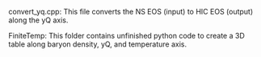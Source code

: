 convert_yq.cpp:
This file converts the NS EOS (input) to HIC EOS (output) along the yQ axis.

FiniteTemp:
This folder contains unfinished python code to create a 3D table along baryon density, yQ, and temperature axis.
